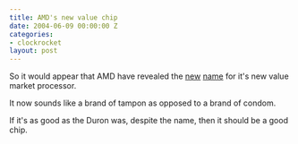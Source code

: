 ```yaml
---
title: AMD's new value chip
date: 2004-06-09 00:00:00 Z
categories:
- clockrocket
layout: post
---
```


So it would appear that AMD have revealed the <a href="http://www.amd.com/us-en/Corporate/VirtualPressRoom/0,,51_104_543~86164,00.html" title="Read the press release on AMD's website">new</a> <a href="http://www.theregister.com/2004/06/07/amd_sempron/" title="Read the article posted on 'The Register'">name</a> for it's new value market processor.

It now sounds like a brand of tampon as opposed to a brand of condom.

If it's as good as the Duron was, despite the name, then it should be a good chip.
